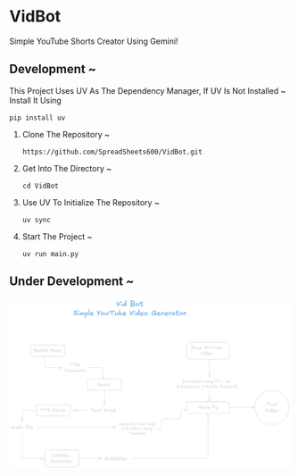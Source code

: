 # VidBot

Simple YouTube Shorts Creator Using Gemini!

## Development ~

This Project Uses UV As The Dependency Manager, If UV Is Not Installed ~ 
Install It Using 
```
pip install uv
```

1. Clone The Repository ~
   ```
   https://github.com/SpreadSheets600/VidBot.git
   ```
3. Get Into The Directory ~
   ```
   cd VidBot
   ```
5. Use UV To Initialize The Repository ~
   ```
   uv sync
   ``` 
7. Start The Project ~
   ```
   uv run main.py
   ```

## Under Development ~

![alt text](plan.png)

